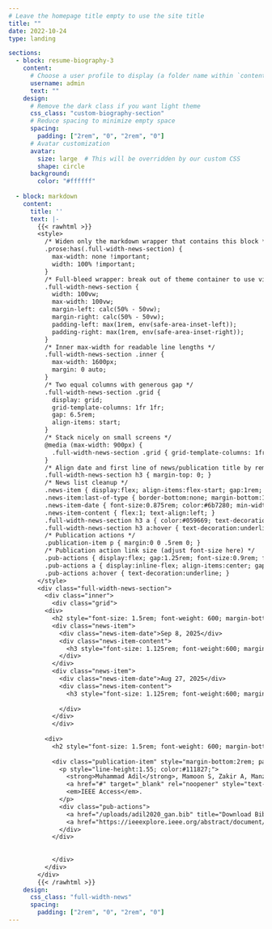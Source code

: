 ```yaml
---
# Leave the homepage title empty to use the site title
title: ""
date: 2022-10-24
type: landing

sections:
  - block: resume-biography-3
    content:
      # Choose a user profile to display (a folder name within `content/authors/`)
      username: admin
      text: ""
    design:
      # Remove the dark class if you want light theme
      css_class: "custom-biography-section"
      # Reduce spacing to minimize empty space
      spacing:
        padding: ["2rem", "0", "2rem", "0"]
      # Avatar customization
      avatar:
        size: large  # This will be overridden by our custom CSS
        shape: circle
      background:
        color: "#ffffff"
        
  - block: markdown
    content:
      title: ''
      text: |-
        {{< rawhtml >}}
        <style>
          /* Widen only the markdown wrapper that contains this block */
          .prose:has(.full-width-news-section) {
            max-width: none !important;
            width: 100% !important;
          }
          /* Full-bleed wrapper: break out of theme container to use viewport width */
          .full-width-news-section {
            width: 100vw;
            max-width: 100vw;
            margin-left: calc(50% - 50vw);
            margin-right: calc(50% - 50vw);
            padding-left: max(1rem, env(safe-area-inset-left));
            padding-right: max(1rem, env(safe-area-inset-right));
          }
          /* Inner max-width for readable line lengths */
          .full-width-news-section .inner {
            max-width: 1600px;
            margin: 0 auto;
          }
          /* Two equal columns with generous gap */
          .full-width-news-section .grid {
            display: grid;
            grid-template-columns: 1fr 1fr;
            gap: 6.5rem;
            align-items: start;
          }
          /* Stack nicely on small screens */
          @media (max-width: 900px) {
            .full-width-news-section .grid { grid-template-columns: 1fr; gap: 1.25rem; }
          }
          /* Align date and first line of news/publication title by removing default h3 top margin */
          .full-width-news-section h3 { margin-top: 0; }
          /* News list cleanup */
          .news-item { display:flex; align-items:flex-start; gap:1rem; margin-bottom:2rem; padding-bottom:1.25rem; border-bottom:1px solid #e5e7eb; }
          .news-item:last-of-type { border-bottom:none; margin-bottom:1.5rem; padding-bottom:0; }
          .news-item-date { font-size:0.875rem; color:#6b7280; min-width:80px; flex-shrink:0; text-align:left; }
          .news-item-content { flex:1; text-align:left; }
          .full-width-news-section h3 a { color:#059669; text-decoration:none; }
          .full-width-news-section h3 a:hover { text-decoration:underline; }
          /* Publication actions */
          .publication-item p { margin:0 0 .5rem 0; }
          /* Publication action link size (adjust font-size here) */
          .pub-actions { display:flex; gap:1.25rem; font-size:0.9rem; font-weight:600; }
          .pub-actions a { display:inline-flex; align-items:center; gap:.3rem; color:#059669; text-decoration:none; }
          .pub-actions a:hover { text-decoration:underline; }
        </style>
        <div class="full-width-news-section">
          <div class="inner">
            <div class="grid">
          <div>
            <h2 style="font-size: 1.5rem; font-weight: 600; margin-bottom: 1.5rem; color: #1f2937; text-align: center; padding: 10px; white-space: nowrap;">Recent News</h2>
            <div class="news-item">
              <div class="news-item-date">Sep 8, 2025</div>
              <div class="news-item-content">
                <h3 style="font-size: 1.125rem; font-weight:600; margin-bottom:0.5rem; line-height:1.4; text-align:left;">🎉 I made my own website</h3>
              </div>
            </div>
            <div class="news-item">
              <div class="news-item-date">Aug 27, 2025</div>
              <div class="news-item-content">
                <h3 style="font-size: 1.125rem; font-weight:600; margin-bottom:0.25rem; line-height:1.4; text-align:left;">🛰️ We submitted our first article in the <a href="https://ieeexplore.ieee.org/xpl/RecentIssue.jsp?punumber=4609443" target="_blank" rel="noopener">IEEE Journal of Selected Topics in Applied Earth Observations and Remote Sensing</a> - Stay Tuned! 😊</h3>
        
              </div>
            </div>
            </div>
          
          <div>
            <h2 style="font-size: 1.5rem; font-weight: 600; margin-bottom: 1.5rem; color: #1f2937; text-align: center; padding: 10px; white-space: nowrap;">Recent Publications</h2>
            
            <div class="publication-item" style="margin-bottom:2rem; padding-bottom:1.5rem; border-bottom:1px solid #e5e7eb;">
              <p style="line-height:1.55; color:#111827;">
                <strong>Muhammad Adil</strong>, Mamoon S, Zakir A, Manzoor MA, Lian Z (2020). 
                <a href="#" target="_blank" rel="noopener" style="text-decoration:underline;">Multi scale-adaptive super-resolution person re-identification using GAN</a>. 
                <em>IEEE Access</em>.
              </p>
              <div class="pub-actions">
                <a href="/uploads/adil2020_gan.bib" title="Download BibTeX citation"><span aria-hidden="true">📄</span><span>CITE</span></a>
                <a href="https://ieeexplore.ieee.org/abstract/document/9195535" target="_blank" rel="noopener" title="View article on IEEE Xplore"><span aria-hidden="true">🔗</span><span>URL</span></a>
              </div>
            </div>
            
  
            </div>
          </div>
        </div>
        {{< /rawhtml >}}
    design:
      css_class: "full-width-news"
      spacing:
        padding: ["2rem", "0", "2rem", "0"]
---
```

